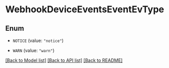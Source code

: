 # WebhookDeviceEventsEventEvType

## Enum


* `NOTICE` (value: `"notice"`)

* `WARN` (value: `"warn"`)


[[Back to Model list]](../README.md#documentation-for-models) [[Back to API list]](../README.md#documentation-for-api-endpoints) [[Back to README]](../README.md)


